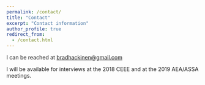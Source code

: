 ```yaml
---
permalink: /contact/
title: "Contact"
excerpt: "Contact information"
author_profile: true
redirect_from:
  - /contact.html
---
```


I can be reached at <bradhackinen@gmail.com>

I will be available for interviews at the 2018 CEEE and at the 2019 AEA/ASSA meetings.
